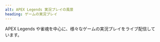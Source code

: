```yaml
---
alt: APEX Legends 実況プレイの風景
heading: ゲームの実況プレイ
---
```


<!-- markdownlint-disable MD041 -->

APEX Legends や雀魂を中心に、様々なゲームの実況プレイをライブ配信しています。
